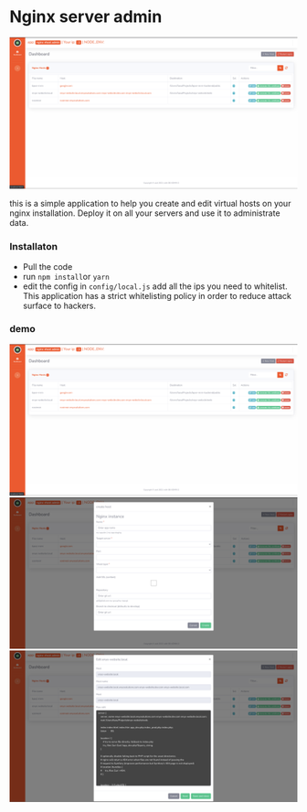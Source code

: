 # Nginx server admin

![nginx editor](./examples/homepage.png)


this is a simple application to help you create and edit virtual hosts on your nginx installation. Deploy it on all your servers and use it to administrate data.


### Installaton

+ Pull the code
+ run `npm install`or `yarn`
+ edit the config in `config/local.js`  add all the ips you need to whitelist. This application has a strict whitelisting policy in order to reduce attack surface to hackers.


### demo

![nginx editor](./examples/homepage.png)
![nginx editor](./examples/create.png)
![nginx editor](./examples/edit.png)

